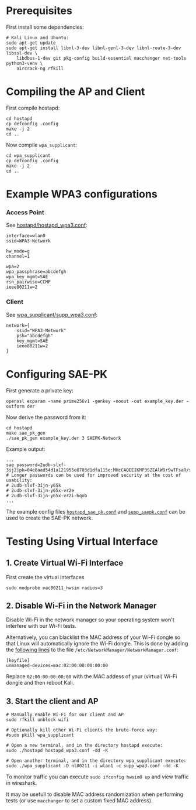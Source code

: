 # Prerequisites

First install some dependencies:

	# Kali Linux and Ubuntu:
	sudo apt-get update
	sudo apt-get install libnl-3-dev libnl-genl-3-dev libnl-route-3-dev libssl-dev \
		libdbus-1-dev git pkg-config build-essential macchanger net-tools python3-venv \
		aircrack-ng rfkill


# Compiling the AP and Client

First compile hostapd:

	cd hostapd
	cp defconfig .config
	make -j 2
	cd ..

Now compile `wpa_supplicant`:

	cd wpa_supplicant
	cp defconfig .config
	make -j 2
	cd ..

# Example WPA3 configurations

### Access Point

See [hostapd/hostapd_wpa3.conf](hostapd/hostapd_wpa3.conf):
```
interface=wlan0
ssid=WPA3-Network

hw_mode=g
channel=1

wpa=2
wpa_passphrase=abcdefgh
wpa_key_mgmt=SAE
rsn_pairwise=CCMP
ieee80211w=2
```

### Client

See [wpa_supplicant/supp_wpa3.conf](wpa_supplicant/supp_wpa3.conf):
```
network={
	ssid="WPA3-Network"
	psk="abcdefgh"
	key_mgmt=SAE
	ieee80211w=2
}
```

# Configuring SAE-PK

First generate a private key:

	openssl ecparam -name prime256v1 -genkey -noout -out example_key.der -outform der

Now derive the password from it:

	cd hostapd
	make sae_pk_gen
	./sae_pk_gen example_key.der 3 SAEPK-Network

Example output:

	...
	sae_password=2udb-slxf-3ij2|pk=04e8aad54d1a121955e8703d1dfa115e:MHcCAQEEIKMP3SZEAlW9rSwTFsaR/sEyX963opsOo2QYe4G8Kcl+oAoGCCqGSM49AwEHoUQDQgAE4GuxyTkKNt0MEispu/XPxImInj+tl2ri/Jfu2mOQKb1TdNHSPs6UP+rxv5OWnezhOpjpD63Y+zjjz1yk7/iF7g==
	# Longer passwords can be used for improved security at the cost of usability:
	# 2udb-slxf-3ijn-y65k
	# 2udb-slxf-3ijn-y65x-vr2e
	# 2udb-slxf-3ijn-y65x-vr2i-6qob
	...

The example config files [`hostapd_sae_pk.conf`](hostapd/hostapd_sae_pk.conf) and [`supp_saepk.conf`](wpa_supplicant/supp_saepk.conf) can be used to create the SAE-PK network.


# Testing Using Virtual Interface

## 1.  Create Virtual Wi-Fi Interface

First create the virtual interfaces

	sudo modprobe mac80211_hwsim radios=3


## 2. Disable Wi-Fi in the Network Manager

Disable Wi-Fi in the network manager so your operating system won't interfere with our Wi-Fi tests.

Alternatively, you can blacklist the MAC address of your
Wi-Fi dongle so that Linux will automatically ignore the Wi-Fi dongle. This is done by adding
the [following lines](https://wiki.archlinux.org/index.php/NetworkManager#Ignore_specific_devices)
to the file `/etc/NetworkManager/NetworkManager.conf`:

	[keyfile]
	unmanaged-devices=mac:02:00:00:00:00:00

Replace `02:00:00:00:00:00` with the MAC addess of your (virtual) Wi-Fi dongle and then reboot Kali.


## 3. Start the client and AP

	# Manually enable Wi-Fi for our client and AP
	sudo rfkill unblock wifi

	# Optionally kill other Wi-Fi clients the brute-force way:
	#sudo pkill wpa_supplicant

	# Open a new terminal, and in the directory hostapd execute:
	sudo ./hostapd hostapd_wpa3.conf -dd -K

	# Open another terminal, and in the directory wpa_supplicant execute:
	sudo ./wpa_supplicant -D nl80211 -i wlan1 -c supp_wpa3.conf -dd -K

To monitor traffic you can execute `sudo ifconfig hwsim0 up` and view traffic in wireshark.

It may be usefull to disable MAC address randomization when performing tests (or use `macchanger` to set a custom fixed MAC address).

